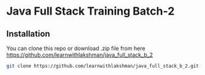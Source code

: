 # Java Full Stack Training Batch-2

## Installation
You can clone this repo or download .zip file from here https://github.com/learnwithlakshman/java_full_stack_b_2 

```bash
git clone https://github.com/learnwithlakshman/java_full_stack_b_2.git
```
